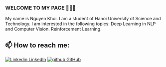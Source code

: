 ### WELCOME TO MY PAGE 👋👋👋
My name is Nguyen Khoi. I am a student of Hanoi University of Science and Technology. I am interested in the following topics: Deep Learning in NLP and Computer Vision. Reinforcement Learning.<br>
## 📫 How to reach me: 

[![Linkedin](https://github.com/user-attachments/assets/ddf240f0-130b-46c9-8726-79aff7f9be3b) LinkedIn](https://www.linkedin.com/in/nguyen-phan-khoi-5b7811324/) [![github](https://github.com/user-attachments/assets/fb4da45a-6001-4db7-a429-78b678c9a4c5) GitHub](https://github.com/knguyenz) 
